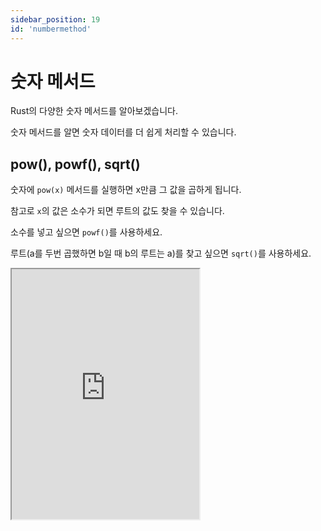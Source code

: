 ```yaml
---
sidebar_position: 19
id: 'numbermethod'
---
```


# 숫자 메서드

Rust의 다양한 숫자 메서드를 알아보겠습니다.

숫자 메서드를 알면 숫자 데이터를 더 쉽게 처리할 수 있습니다.

## pow(), powf(), sqrt()

숫자에 `pow(x)` 메서드를 실행하면 x만큼 그 값을 곱하게 됩니다.

참고로 `x`의 값은 소수가 되면 루트의 값도 찾을 수 있습니다.

소수를 넣고 싶으면 `powf()`를 사용하세요.

루트(a를 두번 곱했하면 b일 때 b의 루트는 a)를 찾고 싶으면 `sqrt()`를 사용하세요.

<iframe
  title="Rust Playground"
  src="https://play.rust-lang.org/?version=stable&mode=debug&edition=2021&code=fn%20main()%20%7B%0D%0A%20%20%20%20let%20test_integer%3A%20i32%20%3D%204%3B%0D%0A%20%20%20%20%0D%0A%20%20%20%20println!(%22%7B%7D%22%2C%20test_integer.pow(2))%3B%0D%0A%20%20%20%20%0D%0A%20%20%20%20let%20test_integer2%3A%20f32%20%3D%204.0%3B%0D%0A%20%20%20%20%0D%0A%20%20%20%20println!(%22%7B%7D%22%2C%20test_integer2.powf(0.5))%3B%0D%0A%20%20%20%20println!(%22%7B%7D%22%2C%20test_integer2.sqrt())%3B%0D%0A%7D"
  height="400"
/>

## abs()

`abs()`를 실행하면 -는 없어져서 항상 그 값의 +를 찾습니다.

-1은 1, -2는 2, -3은 3... 이런 식으로 찾습니다.

근데 1은 1, 2는 2, 3은 3... 이런 식으로 찾습니다.

<iframe
  title="Rust Playground"
  src="https://play.rust-lang.org/?version=stable&mode=debug&edition=2021&code=fn%20main()%20%7B%0D%0A%20%20%20%20let%20test_integer%3A%20i32%20%3D%20-4%3B%0D%0A%20%20%20%20%0D%0A%20%20%20%20println!(%22%7B%7D%22%2C%20test_integer.abs())%3B%0D%0A%7D"
  height="400"
/>

## 연산자

`+`, `-`, `*`, `/`는 더하고 빼고 곱하고 나누는 연산자입니다.

`+=`, `-=`, `*=`, `/=`는 더하고 빼고 곱하고 나누는 연산자인데 결과 값을 변수에 다시 저장합니다.

<iframe
  title="Rust Playground"
  src="https://play.rust-lang.org/?version=stable&mode=debug&edition=2021&code=fn%20main()%20%7B%0D%0A%20%20%20%20let%20a%3A%20i32%20%3D%203%3B%0D%0A%20%20%20%20%0D%0A%20%20%20%20println!(%22a%20%2B%201%20%3D%20%7B%7D%22%2C%20a%20%2B%201)%3B%0D%0A%20%20%20%20println!(%22a%20-%201%20%3D%20%7B%7D%22%2C%20a%20-%201)%3B%0D%0A%20%20%20%20println!(%22a%20*%201%20%3D%20%7B%7D%22%2C%20a%20*%201)%3B%0D%0A%20%20%20%20println!(%22a%20%2F%201%20%3D%20%7B%7D%22%2C%20a%20%2F%201)%3B%0D%0A%20%20%20%20%0D%0A%20%20%20%20a%20%2B%3D%201%3B%20%2F%2F%20a%20%3D%20a%20%2B%201%3B%20a%EB%A5%BC%201%20%EB%8D%94%ED%95%98%EA%B3%A0%20%EB%8B%A4%EC%8B%9C%20a%EB%A5%BC%20%EC%A0%80%EC%9E%A5%ED%95%A9%EB%8B%88%EB%8B%A4...%0D%0A%20%20%20%20a%20-%3D%201%3B%0D%0A%20%20%20%20a%20*%3D%201%3B%0D%0A%20%20%20%20a%20%2F%3D%201%3B%0D%0A%7D"
  height="400"
/>
